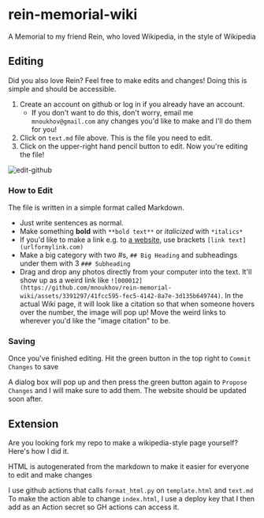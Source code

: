 
# rein-memorial-wiki
A Memorial to my friend Rein, who loved Wikipedia, in the style of Wikipedia

## Editing

Did you also love Rein? Feel free to make edits and changes! Doing this is simple and should be accessible.

1. Create an account on github or log in if you already have an account. 
    - If you don't want to do this, don't worry, email me `mnoukhov@gmail.com` any changes you'd like to make and I'll do them for you!
2. Click on `text.md` file above. This is the file you need to edit.
3. Click on the upper-right hand pencil button to edit. Now you're editing the file!
   
![edit-github](https://github.com/mnoukhov/rein-memorial-wiki/assets/3391297/6e584565-3dff-44aa-b4d7-645e9898ad27)


### How to Edit

The file is written in a simple format called Markdown. 
- Just write sentences as normal.
- Make something **bold** with `**bold text**` or *italicized* with `*italics*`
- If you'd like to make a link e.g. to [a website](#), use brackets `[link text](urlformylink.com)`
- Make a big category with two #s, `## Big Heading` and subheadings under them with 3 `### Subheading`
- Drag and drop any photos directly from your computer into the text. It'll show up as a weird link like `![000012](https://github.com/mnoukhov/rein-memorial-wiki/assets/3391297/41fcc595-fec5-4142-8a7e-3d135b649744)`. In the actual Wiki page, it will look like a citation so that when someone hovers over the number, the image will pop up! Move the weird links to wherever you'd like the "image citation" to be.

### Saving

Once you've finished editing. Hit the green button in the top right to `Commit Changes` to save

A dialog box will pop up and then press the green button again to `Propose Changes` and I will make sure to add them. The website should be updated soon after.

## Extension
Are you looking fork my repo to make a wikipedia-style page yourself? Here's how I did it.

HTML is autogenerated from the markdown to make it easier for everyone to edit and make changes

I use github actions that calls `format_html.py` on `template.html` and `text.md`
To make the action able to change `index.html`, I use a deploy key that I then add as an Action secret so GH actions can access it.
